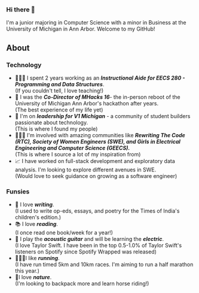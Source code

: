 ### Hi there 👋

I'm a junior majoring in Computer Science with a minor in Business at the University of Michigan in Ann Arbor. Welcome to my GitHub! 

## About 

### Technology
* 👩🏻‍🏫 I spent 2 years working as an ***Instructional Aide for EECS 280 - Programming and Data Structures***.\
  (If you couldn't tell, I love teaching!)
* 👾 I was the ***Co-Director of MHacks 16***- the in-person reboot of the University of Michigan Ann Arbor's hackathon after years.\
  (The best experience of my life yet)
* 🚀 I'm on ***leadership for V1 Michigan*** - a community of student builders passionate about technology.\
  (This is where I found my people)
* 💁🏻‍♀️ I'm involved with amazing communities like ***Rewriting The Code (RTC), Society of Women Engineers (SWE), and Girls in Electrical Engineering and Computer Science (GEECS).***\
  (This is where I source a lot of my inspiration from)
* 📈 I have worked on full-stack development and exploratory data analysis. I'm looking to explore different avenues in SWE.\
  (Would love to seek guidance on growing as a software engineer)

### Funsies
* 📝 I love ***writing***.\
  (I used to write op-eds, essays, and poetry for the Times of India's children's edition.)
* 📚 I love ***reading***.\
  (I once read one book/week for a year!)
* 🎸 I play the ***acoustic guitar*** and will be learning the ***electric***.\
  (I love Taylor Swift. I have been in the top 0.5-1.0% of Taylor Swift's listeners on Spotify since Spotify Wrapped was released)
* 🏃🏻‍♀️I like ***running***.\
  (I have run timed 5km and 10km races. I'm aiming to run a half marathon this year.)
* 🍃I love ***nature***.\
  (I'm looking to backpack more and learn horse riding!)



